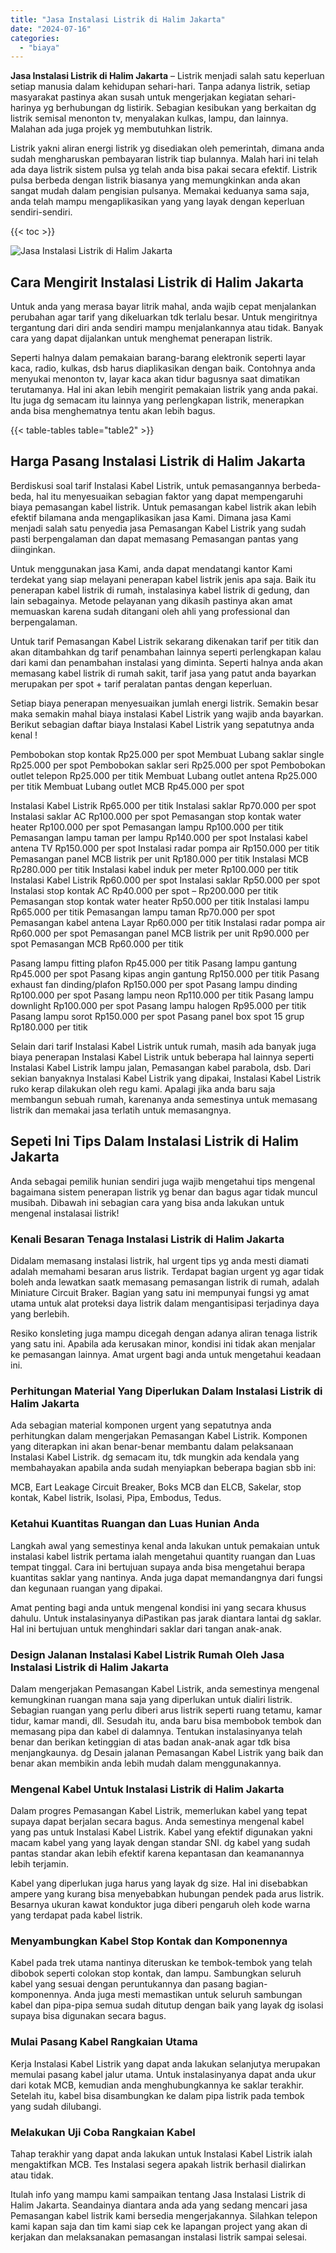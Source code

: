 ```yaml
---
title: "Jasa Instalasi Listrik di Halim Jakarta"
date: "2024-07-16"
categories: 
  - "biaya"
---
```


**Jasa Instalasi Listrik di Halim Jakarta** – Listrik menjadi salah satu keperluan setiap manusia dalam kehidupan sehari-hari. Tanpa adanya listrik, setiap masyarakat pastinya akan susah untuk mengerjakan kegiatan sehari-harinya yg berhubungan dg listirik. Sebagian kesibukan yang berkaitan dg listrik semisal menonton tv, menyalakan kulkas, lampu, dan lainnya. Malahan ada juga projek yg membutuhkan listrik.

Listrik yakni aliran energi listrik yg disediakan oleh pemerintah, dimana anda sudah mengharuskan pembayaran listrik tiap bulannya. Malah hari ini telah ada daya listrik sistem pulsa yg telah anda bisa pakai secara efektif. Listrik pulsa berbeda dengan listrik biasanya yang memungkinkan anda akan sangat mudah dalam pengisian pulsanya. Memakai keduanya sama saja, anda telah mampu mengaplikasikan yang yang layak dengan keperluan sendiri-sendiri.

{{< toc >}}

![Jasa Instalasi Listrik di Halim Jakarta](/images/instalasi-listrik-murah33.png)

## Cara Mengirit Instalasi Listrik di Halim Jakarta

Untuk anda yang merasa bayar litrik mahal, anda wajib cepat menjalankan perubahan agar tarif yang dikeluarkan tdk terlalu besar. Untuk mengiritnya tergantung dari diri anda sendiri mampu menjalankannya atau tidak. Banyak cara yang dapat dijalankan untuk menghemat penerapan listrik.

Seperti halnya dalam pemakaian barang-barang elektronik seperti layar kaca, radio, kulkas, dsb harus diaplikasikan dengan baik. Contohnya anda menyukai menonton tv, layar kaca akan tidur bagusnya saat dimatikan terutamanya. Hal ini akan lebih mengirit pemakaian listrik yang anda pakai. Itu juga dg semacam itu lainnya yang perlengkapan listrik, menerapkan anda bisa menghematnya tentu akan lebih bagus.

{{< table-tables table="table2" >}}

## Harga Pasang Instalasi Listrik di Halim Jakarta

Berdiskusi soal tarif Instalasi Kabel Listrik, untuk pemasangannya berbeda-beda, hal itu menyesuaikan sebagian faktor yang dapat mempengaruhi biaya pemasangan kabel listrik. Untuk pemasangan kabel listrik akan lebih efektif bilamana anda mengaplikasikan jasa Kami. Dimana jasa Kami menjadi salah satu penyedia jasa Pemasangan Kabel Listrik yang sudah pasti berpengalaman dan dapat memasang Pemasangan pantas yang diinginkan.

Untuk menggunakan jasa Kami, anda dapat mendatangi kantor Kami terdekat yang siap melayani penerapan kabel listrik jenis apa saja. Baik itu penerapan kabel listrik di rumah, instalasinya kabel listrik di gedung, dan lain sebagainya. Metode pelayanan yang dikasih pastinya akan amat memuaskan karena sudah ditangani oleh ahli yang professional dan berpengalaman.

Untuk tarif Pemasangan Kabel Listrik sekarang dikenakan tarif per titik dan akan ditambahkan dg tarif penambahan lainnya seperti perlengkapan kalau dari kami dan penambahan instalasi yang diminta. Seperti halnya anda akan memasang kabel listrik di rumah sakit, tarif jasa yang patut anda bayarkan merupakan per spot + tarif peralatan pantas dengan keperluan.

Setiap biaya penerapan menyesuaikan jumlah energi listrik. Semakin besar maka semakin mahal biaya instalasi Kabel Listrik yang wajib anda bayarkan. Berikut sebagian daftar biaya Instalasi Kabel Listrik yang sepatutnya anda kenal !

Pembobokan stop kontak Rp25.000 per spot Membuat Lubang saklar single Rp25.000 per spot Pembobokan saklar seri Rp25.000 per spot Pembobokan outlet telepon Rp25.000 per titik Membuat Lubang outlet antena Rp25.000 per titik Membuat Lubang outlet MCB Rp45.000 per spot

Instalasi Kabel Listrik Rp65.000 per titik Instalasi saklar Rp70.000 per spot Instalasi saklar AC Rp100.000 per spot Pemasangan stop kontak water heater Rp100.000 per spot Pemasangan lampu Rp100.000 per titik Pemasangan lampu taman per lampu Rp140.000 per spot Instalasi kabel antena TV Rp150.000 per spot Instalasi radar pompa air Rp150.000 per titik Pemasangan panel MCB listrik per unit Rp180.000 per titik Instalasi MCB Rp280.000 per titik Instalasi kabel induk per meter Rp100.000 per titik Instalasi Kabel Listrik Rp60.000 per spot Instalasi saklar Rp50.000 per spot Instalasi stop kontak AC Rp40.000 per spot – Rp200.000 per titik Pemasangan stop kontak water heater Rp50.000 per titik Instalasi lampu Rp65.000 per titik Pemasangan lampu taman Rp70.000 per spot Pemasangan kabel antena Layar Rp60.000 per titik Instalasi radar pompa air Rp60.000 per spot Pemasangan panel MCB listrik per unit Rp90.000 per spot Pemasangan MCB Rp60.000 per titik

Pasang lampu fitting plafon Rp45.000 per titik Pasang lampu gantung Rp45.000 per spot Pasang kipas angin gantung Rp150.000 per titik Pasang exhaust fan dinding/plafon Rp150.000 per spot Pasang lampu dinding Rp100.000 per spot Pasang lampu neon Rp110.000 per titik Pasang lampu downlight Rp100.000 per spot Pasang lampu halogen Rp95.000 per titik Pasang lampu sorot Rp150.000 per spot Pasang panel box spot 15 grup Rp180.000 per titik

Selain dari tarif Instalasi Kabel Listrik untuk rumah, masih ada banyak juga biaya penerapan Instalasi Kabel Listrik untuk beberapa hal lainnya seperti Instalasi Kabel Listrik lampu jalan, Pemasangan kabel parabola, dsb. Dari sekian banyaknya Instalasi Kabel Listrik yang dipakai, Instalasi Kabel Listrik ruko kerap dilakukan oleh regu kami. Apalagi jika anda baru saja membangun sebuah rumah, karenanya anda semestinya untuk memasang listrik dan memakai jasa terlatih untuk memasangnya.

## Sepeti Ini Tips Dalam Instalasi Listrik di Halim Jakarta


Anda sebagai pemilik hunian sendiri juga wajib mengetahui tips mengenal bagaimana sistem penerapan listrik yg benar dan bagus agar tidak muncul musibah. Dibawah ini sebagian cara yang bisa anda lakukan untuk mengenal instalasai listrik!

### Kenali Besaran Tenaga Instalasi Listrik di Halim Jakarta

Didalam memasang instalasi listrik, hal urgent tips yg anda mesti diamati adalah memahami besaran arus listrik. Terdapat bagian urgent yg agar tidak boleh anda lewatkan saatk memasang pemasangan listrik di rumah, adalah Miniature Circuit Braker. Bagian yang satu ini mempunyai fungsi yg amat utama untuk alat proteksi daya listrik dalam mengantisipasi terjadinya daya yang berlebih.

Resiko konsleting juga mampu dicegah dengan adanya aliran tenaga listrik yang satu ini. Apabila ada kerusakan minor, kondisi ini tidak akan menjalar ke pemasangan lainnya. Amat urgent bagi anda untuk mengetahui keadaan ini.

### Perhitungan Material Yang Diperlukan Dalam Instalasi Listrik di Halim Jakarta

Ada sebagian material komponen urgent yang sepatutnya anda perhitungkan dalam mengerjakan Pemasangan Kabel Listrik. Komponen yang diterapkan ini akan benar-benar membantu dalam pelaksanaan Instalasi Kabel Listrik. dg semacam itu, tdk mungkin ada kendala yang membahayakan apabila anda sudah menyiapkan beberapa bagian sbb ini:

MCB, Eart Leakage Circuit Breaker, Boks MCB dan ELCB, Sakelar, stop kontak, Kabel listrik, Isolasi, Pipa, Embodus, Tedus.

### Ketahui Kuantitas Ruangan dan Luas Hunian Anda

Langkah awal yang semestinya kenal anda lakukan untuk pemakaian untuk instalasi kabel listrik pertama ialah mengetahui quantity ruangan dan Luas tempat tinggal. Cara ini bertujuan supaya anda bisa mengetahui berapa kuantitas saklar yang nantinya. Anda juga dapat memandangnya dari fungsi dan kegunaan ruangan yang dipakai.

Amat penting bagi anda untuk mengenal kondisi ini yang secara khusus dahulu. Untuk instalasinyanya diPastikan pas jarak diantara lantai dg saklar. Hal ini bertujuan untuk menghindari saklar dari tangan anak-anak.

### Design Jalanan Instalasi Kabel Listrik Rumah Oleh Jasa Instalasi Listrik di Halim Jakarta

Dalam mengerjakan Pemasangan Kabel Listrik, anda semestinya mengenal kemungkinan ruangan mana saja yang diperlukan untuk dialiri listrik. Sebagian ruangan yang perlu diberi arus listrik seperti ruang tetamu, kamar tidur, kamar mandi, dll. Sesudah itu, anda baru bisa membobok tembok dan memasang pipa dan kabel di dalamnya. Tentukan instalasinyanya telah benar dan berikan ketinggian di atas badan anak-anak agar tdk bisa menjangkaunya. dg Desain jalanan Pemasangan Kabel Listrik yang baik dan benar akan membikin anda lebih mudah dalam menggunakannya.

### Mengenal Kabel Untuk Instalasi Listrik di Halim Jakarta

Dalam progres Pemasangan Kabel Listrik, memerlukan kabel yang tepat supaya dapat berjalan secara bagus. Anda semestinya mengenal kabel yang pas untuk Instalasi Kabel Listrik. Kabel yang efektif digunakan yakni macam kabel yang yang layak dengan standar SNI. dg kabel yang sudah pantas standar akan lebih efektif karena kepantasan dan keamanannya lebih terjamin.

Kabel yang diperlukan juga harus yang layak dg size. Hal ini disebabkan ampere yang kurang bisa menyebabkan hubungan pendek pada arus listrik. Besarnya ukuran kawat konduktor juga diberi pengaruh oleh kode warna yang terdapat pada kabel listrik.

### Menyambungkan Kabel Stop Kontak dan Komponennya

Kabel pada trek utama nantinya diteruskan ke tembok-tembok yang telah dibobok seperti colokan stop kontak, dan lampu. Sambungkan seluruh kabel yang sesuai dengan peruntukannya dan pasang bagian-komponennya. Anda juga mesti memastikan untuk seluruh sambungan kabel dan pipa-pipa semua sudah ditutup dengan baik yang layak dg isolasi supaya bisa digunakan secara bagus.

### Mulai Pasang Kabel Rangkaian Utama

Kerja Instalasi Kabel Listrik yang dapat anda lakukan selanjutya merupakan memulai pasang kabel jalur utama. Untuk instalasinyanya dapat anda ukur dari kotak MCB, kemudian anda menghubungkannya ke saklar terakhir. Setelah itu, kabel bisa disambungkan ke dalam pipa listrik pada tembok yang sudah dilubangi.

### Melakukan Uji Coba Rangkaian Kabel

Tahap terakhir yang dapat anda lakukan untuk Instalasi Kabel Listrik ialah mengaktifkan MCB. Tes Instalasi segera apakah listrik berhasil dialirkan atau tidak.

Itulah info yang mampu kami sampaikan tentang Jasa Instalasi Listrik di Halim Jakarta. Seandainya diantara anda ada yang sedang mencari jasa Pemasangan kabel listrik kami bersedia mengerjakannya. Silahkan telepon kami kapan saja dan tim kami siap cek ke lapangan project yang akan di kerjakan dan melaksanakan pemasangan instalasi listrik sampai selesai.
